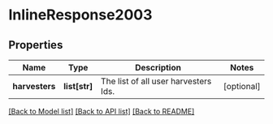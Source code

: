 # InlineResponse2003

## Properties
Name | Type | Description | Notes
------------ | ------------- | ------------- | -------------
**harvesters** | **list[str]** | The list of all user harvesters Ids. | [optional] 

[[Back to Model list]](../README.md#documentation-for-models) [[Back to API list]](../README.md#documentation-for-api-endpoints) [[Back to README]](../README.md)


